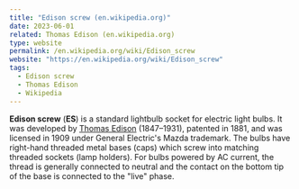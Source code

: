 ```yaml
---
title: "Edison screw (en.wikipedia.org)"
date: 2023-06-01
related: Thomas Edison (en.wikipedia.org)
type: website
permalink: /en.wikipedia.org/wiki/Edison_screw
website: "https://en.wikipedia.org/wiki/Edison_screw"
tags:
  - Edison screw
  - Thomas Edison
  - Wikipedia
---
```

**Edison screw** (**ES**) is a standard lightbulb socket for electric light bulbs. It was developed by [Thomas Edison](/en.wikipedia.org/wiki/Thomas_Edison) (1847–1931), patented in 1881, and was licensed in 1909 under General Electric's Mazda trademark. The bulbs have right-hand threaded metal bases (caps) which screw into matching threaded sockets (lamp holders). For bulbs powered by AC current, the thread is generally connected to neutral and the contact on the bottom tip of the base is connected to the "live" phase.